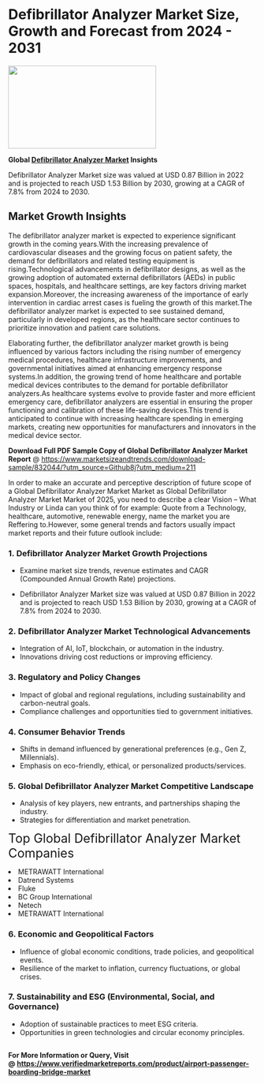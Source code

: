<H1>Defibrillator Analyzer Market Size, Growth and Forecast from 2024 - 2031</H1><img class="aligncenter size-medium wp-image-584254" src="https://thirdeyenews.in/wp-content/uploads/2024/09/Global-Market-Research-300x168.jpeg" alt="" width="300" height="168" /><p><strong>Global&nbsp;<a href="https://www.marketsizeandtrends.com/download-sample/832044/?utm_source=Github8j?utm_medium=211">Defibrillator Analyzer Market</a> Insights</strong></p><p>Defibrillator Analyzer Market size was valued at USD 0.87 Billion in 2022 and is projected to reach USD 1.53 Billion by 2030, growing at a CAGR of 7.8% from 2024 to 2030.</p><p><h2>Market Growth Insights</h2> <p>The defibrillator analyzer market is expected to experience significant growth in the coming years.With the increasing prevalence of cardiovascular diseases and the growing focus on patient safety, the demand for defibrillators and related testing equipment is rising.Technological advancements in defibrillator designs, as well as the growing adoption of automated external defibrillators (AEDs) in public spaces, hospitals, and healthcare settings, are key factors driving market expansion.Moreover, the increasing awareness of the importance of early intervention in cardiac arrest cases is fueling the growth of this market.The defibrillator analyzer market is expected to see sustained demand, particularly in developed regions, as the healthcare sector continues to prioritize innovation and patient care solutions.</p> <p>Elaborating further, the defibrillator analyzer market growth is being influenced by various factors including the rising number of emergency medical procedures, healthcare infrastructure improvements, and governmental initiatives aimed at enhancing emergency response systems.In addition, the growing trend of home healthcare and portable medical devices contributes to the demand for portable defibrillator analyzers.As healthcare systems evolve to provide faster and more efficient emergency care, defibrillator analyzers are essential in ensuring the proper functioning and calibration of these life-saving devices.This trend is anticipated to continue with increasing healthcare spending in emerging markets, creating new opportunities for manufacturers and innovators in the medical device sector.</p> <p><span class=""><strong>Download Full PDF Sample Copy of Global Defibrillator Analyzer Market Report</strong> @ <a href="https://www.marketsizeandtrends.com/download-sample/832044/?utm_source=Github8j?utm_medium=211" target="_blank">https://www.marketsizeandtrends.com/download-sample/832044/?utm_source=Github8j?utm_medium=211</a></span></p><p>In order to make an accurate and perceptive description of future scope of a Global&nbsp;Defibrillator Analyzer Market Market as Global&nbsp;Defibrillator Analyzer Market Market of 2025, you need to describe a clear Vision &ndash; What Industry or Linda can you think of for example: Quote from a Technology, healthcare, automotive, renewable energy, name the market you are Reffering to.However, some general trends and factors usually impact market reports and their future outlook include:</p><h3>1.&nbsp;<strong>Defibrillator Analyzer Market Growth Projections</strong></h3><ul><li>Examine market size trends, revenue estimates and CAGR (Compounded Annual Growth Rate) projections.</li><li><p>Defibrillator Analyzer Market size was valued at USD 0.87 Billion in 2022 and is projected to reach USD 1.53 Billion by 2030, growing at a CAGR of 7.8% from 2024 to 2030.</p></li></ul><h3>2.&nbsp;<strong>Defibrillator Analyzer Market Technological Advancements</strong></h3><ul><li>Integration of AI, IoT, blockchain, or automation in the industry.</li><li>Innovations driving cost reductions or improving efficiency.</li></ul><h3>3.&nbsp;<strong>Regulatory and Policy Changes</strong></h3><ul><li>Impact of global and regional regulations, including sustainability and carbon-neutral goals.</li><li>Compliance challenges and opportunities tied to government initiatives.</li></ul><h3>4.&nbsp;<strong>Consumer Behavior Trends</strong></h3><ul><li>Shifts in demand influenced by generational preferences (e.g., Gen Z, Millennials).</li><li>Emphasis on eco-friendly, ethical, or personalized products/services.</li></ul><h3>5.&nbsp;<strong>Global Defibrillator Analyzer Market Competitive Landscape</strong></h3><ul><li>Analysis of key players, new entrants, and partnerships shaping the industry.</li><li>Strategies for differentiation and market penetration.</li></ul><p data-pm-slice="1 1 []"><span style="color: inherit; font-family: inherit; font-size: 25px;">Top Global Defibrillator Analyzer Market Companies</span></p><div class="" data-test-id=""><p><li>METRAWATT International</li><li> Datrend Systems</li><li> Fluke</li><li> BC Group International</li><li> Netech</li><li> METRAWATT International</li></p></div><h3>6.&nbsp;<strong>Economic and Geopolitical Factors</strong></h3><ul><li>Influence of global economic conditions, trade policies, and geopolitical events.</li><li>Resilience of the market to inflation, currency fluctuations, or global crises.</li></ul><h3>7.&nbsp;<strong>Sustainability and ESG (Environmental, Social, and Governance)</strong></h3><ul><li>Adoption of sustainable practices to meet ESG criteria.</li><li>Opportunities in green technologies and circular economy principles.</li></ul><h2><strong style="font-size: 14px;">For More Information or Query, Visit @&nbsp;</strong><a style="background-color: #ffffff; font-size: 14px;" href="https://www.marketsizeandtrends.com/report/defibrillator-analyzer-market/" target="_blank">https://www.verifiedmarketreports.com/product/airport-passenger-boarding-bridge-market</a></h2>